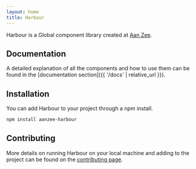 ```yaml
---
layout: home
title: Harbour
---
```

Harbour is a Global component library created at [Aan Zee](https://www.aanzee.nl).

## Documentation

A detailed explanation of all the components and how to use them can be found in the [documentation section]({{ '/docs' | relative_url }}).

## Installation

You can add Harbour to your project through a npm install.

```bash
npm install aanzee-harbour
```

## Contributing

More details on running Harbour on your local machine and adding to the project can be found on the [contributing page](/contributing.html).

